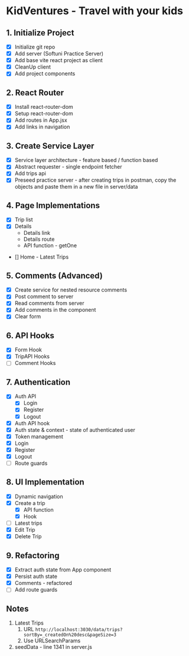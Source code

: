 # KidVentures - Travel with your kids

## 1. Initialize Project
- [x] Initialize git repo
- [x] Add server (Softuni Practice Server)
- [x] Add base vite react project as client
- [x] CleanUp client
- [x] Add project components

## 2. React Router
- [x] Install react-router-dom
- [x] Setup react-router-dom
- [x] Add routes in App.jsx
- [x] Add links in navigation
  
## 3. Create Service Layer
- [x] Service layer architecture - feature based / function based
- [x] Abstract requester - single endpoint fetcher
- [x] Add trips api
- [x] Preseed practice server - after creating trips in postman, copy the objects and paste them in a new file in server/data

## 4. Page Implementations
- [x] Trip list
- [x] Details 
    - Details link
    - Details route
    - API function - getOne
- [] Home - Latest Trips

## 5. Comments (Advanced)
- [x] Create service for nested resource comments
- [x] Post comment to server
- [x] Read comments from server
- [x] Add comments in the component
- [x] Clear form

## 6. API Hooks
- [x] Form Hook
- [x] TripAPI Hooks
- [ ] Comment Hooks

## 7. Authentication
- [x] Auth API
    - [x] Login
    - [x] Register
    - [x] Logout
- [x] Auth API hook
- [x] Auth state & context - state of authenticated user
- [x] Token management
- [x] Login
- [x] Register
- [x] Logout
- [ ] Route guards

## 8. UI Implementation
- [x] Dynamic navigation
- [x] Create a trip
    - [x] API function
    - [x] Hook
- [ ] Latest trips
- [x] Edit Trip
- [x] Delete Trip

## 9. Refactoring
- [x] Extract auth state from App component
- [x] Persist auth state
- [x] Comments - refactored
- [ ] Add route guards

## Notes
1. Latest Trips
    1. URL `http://localhost:3030/data/trips?sortBy=_createdOn%20desc&pageSize=3`
    2. Use URLSearchParams
2. seedData - line 1341 in server.js